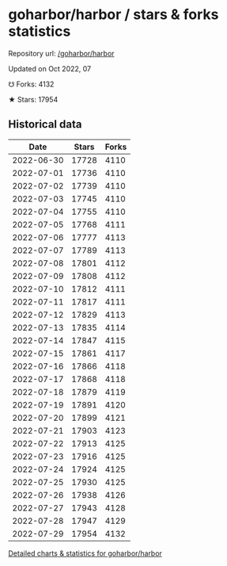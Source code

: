 # goharbor/harbor / stars & forks statistics

Repository url: [/goharbor/harbor](https://github.com/goharbor/harbor)

Updated on Oct 2022, 07

☋ Forks: 4132

★ Stars: 17954

## Historical data
| Date | Stars | Forks |
|------|-------|-------|
| 2022-06-30 | 17728 | 4110 | 
| 2022-07-01 | 17736 | 4110 | 
| 2022-07-02 | 17739 | 4110 | 
| 2022-07-03 | 17745 | 4110 | 
| 2022-07-04 | 17755 | 4110 | 
| 2022-07-05 | 17768 | 4111 | 
| 2022-07-06 | 17777 | 4113 | 
| 2022-07-07 | 17789 | 4113 | 
| 2022-07-08 | 17801 | 4112 | 
| 2022-07-09 | 17808 | 4112 | 
| 2022-07-10 | 17812 | 4111 | 
| 2022-07-11 | 17817 | 4111 | 
| 2022-07-12 | 17829 | 4113 | 
| 2022-07-13 | 17835 | 4114 | 
| 2022-07-14 | 17847 | 4115 | 
| 2022-07-15 | 17861 | 4117 | 
| 2022-07-16 | 17866 | 4118 | 
| 2022-07-17 | 17868 | 4118 | 
| 2022-07-18 | 17879 | 4119 | 
| 2022-07-19 | 17891 | 4120 | 
| 2022-07-20 | 17899 | 4121 | 
| 2022-07-21 | 17903 | 4123 | 
| 2022-07-22 | 17913 | 4125 | 
| 2022-07-23 | 17916 | 4125 | 
| 2022-07-24 | 17924 | 4125 | 
| 2022-07-25 | 17930 | 4125 | 
| 2022-07-26 | 17938 | 4126 | 
| 2022-07-27 | 17943 | 4128 | 
| 2022-07-28 | 17947 | 4129 | 
| 2022-07-29 | 17954 | 4132 | 


[Detailed charts & statistics for goharbor/harbor](https://reviewgithub.com/rep/goharbor/harbor)
